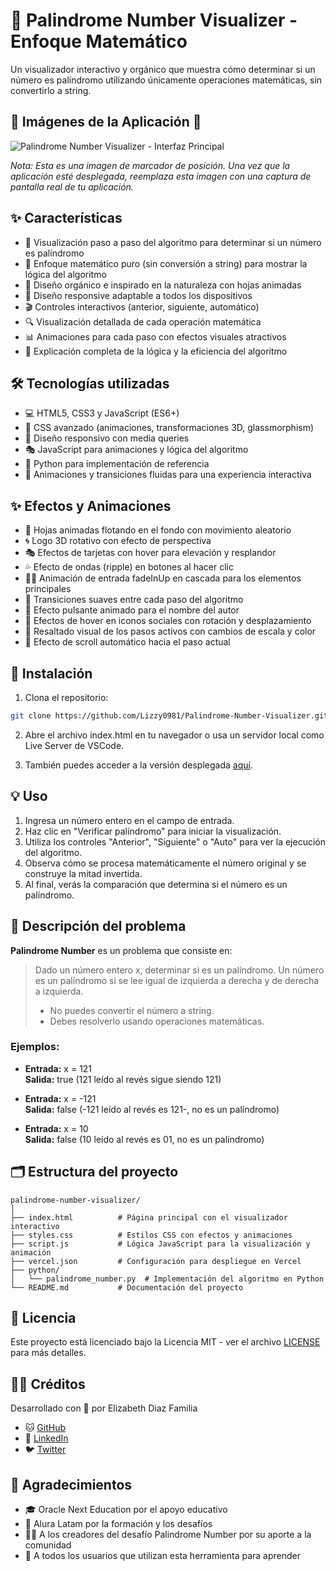 # 🌿 Palindrome Number Visualizer - Enfoque Matemático

Un visualizador interactivo y orgánico que muestra cómo determinar si un número es palíndromo utilizando únicamente operaciones matemáticas, sin convertirlo a string.

## 📱 Imágenes de la Aplicación 📱

![Palindrome Number Visualizer - Interfaz Principal](https://img.icons8.com/fluency/96/palindrome.png)

*Nota: Esta es una imagen de marcador de posición. Una vez que la aplicación esté desplegada, reemplaza esta imagen con una captura de pantalla real de tu aplicación.*

## ✨ Características

- 🧮 Visualización paso a paso del algoritmo para determinar si un número es palíndromo
- 🔢 Enfoque matemático puro (sin conversión a string) para mostrar la lógica del algoritmo
- 🌱 Diseño orgánico e inspirado en la naturaleza con hojas animadas
- 📱 Diseño responsive adaptable a todos los dispositivos
- 🎬 Controles interactivos (anterior, siguiente, automático)
- 🔍 Visualización detallada de cada operación matemática
- 📊 Animaciones para cada paso con efectos visuales atractivos
- 🌿 Explicación completa de la lógica y la eficiencia del algoritmo

## 🛠️ Tecnologías utilizadas

- 💻 HTML5, CSS3 y JavaScript (ES6+)
- 🎨 CSS avanzado (animaciones, transformaciones 3D, glassmorphism)
- 📱 Diseño responsivo con media queries
- 🎭 JavaScript para animaciones y lógica del algoritmo
- 🐍 Python para implementación de referencia
- 🎯 Animaciones y transiciones fluidas para una experiencia interactiva

## ✨ Efectos y Animaciones

- 🍃 Hojas animadas flotando en el fondo con movimiento aleatorio
- 🌀 Logo 3D rotativo con efecto de perspectiva
- 🎭 Efectos de tarjetas con hover para elevación y resplandor
- 💦 Efecto de ondas (ripple) en botones al hacer clic
- 🏃‍♂️ Animación de entrada fadeInUp en cascada para los elementos principales
- 🔄 Transiciones suaves entre cada paso del algoritmo
- 💫 Efecto pulsante animado para el nombre del autor
- 🌈 Efectos de hover en iconos sociales con rotación y desplazamiento
- 🎯 Resaltado visual de los pasos activos con cambios de escala y color
- 📌 Efecto de scroll automático hacia el paso actual

## 🚀 Instalación

1. Clona el repositorio:
```bash
git clone https://github.com/Lizzy0981/Palindrome-Number-Visualizer.git
```

2. Abre el archivo index.html en tu navegador o usa un servidor local como Live Server de VSCode.

3. También puedes acceder a la versión desplegada [aquí](https://palindrome-number-visualizer.vercel.app/).

## 💡 Uso

1. Ingresa un número entero en el campo de entrada.
2. Haz clic en "Verificar palíndromo" para iniciar la visualización.
3. Utiliza los controles "Anterior", "Siguiente" o "Auto" para ver la ejecución del algoritmo.
4. Observa cómo se procesa matemáticamente el número original y se construye la mitad invertida.
5. Al final, verás la comparación que determina si el número es un palíndromo.

## 📝 Descripción del problema

**Palindrome Number** es un problema que consiste en:

> Dado un número entero x, determinar si es un palíndromo. Un número es un palíndromo si se lee igual de izquierda a derecha y de derecha a izquierda.
> 
> - No puedes convertir el número a string.
> - Debes resolverlo usando operaciones matemáticas.

### Ejemplos:

- **Entrada:** x = 121  
  **Salida:** true (121 leído al revés sigue siendo 121)

- **Entrada:** x = -121  
  **Salida:** false (-121 leído al revés es 121-, no es un palíndromo)

- **Entrada:** x = 10  
  **Salida:** false (10 leído al revés es 01, no es un palíndromo)

## 🗂️ Estructura del proyecto

```
palindrome-number-visualizer/
│
├── index.html          # Página principal con el visualizador interactivo
├── styles.css          # Estilos CSS con efectos y animaciones
├── script.js           # Lógica JavaScript para la visualización y animación
├── vercel.json         # Configuración para despliegue en Vercel
├── python/
│   └── palindrome_number.py  # Implementación del algoritmo en Python
└── README.md           # Documentación del proyecto
```

## 📄 Licencia

Este proyecto está licenciado bajo la Licencia MIT - ver el archivo [LICENSE](LICENSE) para más detalles.

## 👩‍💻 Créditos

Desarrollado con 💚 por Elizabeth Diaz Familia
- 🐱 [GitHub](https://github.com/Lizzy0981)
- 💼 [LinkedIn](https://linkedin.com/in/eli-familia/)
- 🐦 [Twitter](https://twitter.com/Lizzyfamilia)
  
## 🙏 Agradecimientos

- 🎓 Oracle Next Education por el apoyo educativo
- 🚀 Alura Latam por la formación y los desafíos
- 👨‍🏫 A los creadores del desafío Palindrome Number por su aporte a la comunidad
- 🌟 A todos los usuarios que utilizan esta herramienta para aprender
